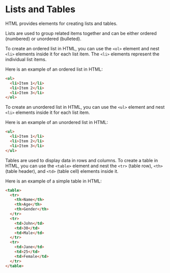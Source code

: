 # Lists and Tables

HTML provides elements for creating lists and tables.

Lists are used to group related items together and can be either ordered (numbered) or unordered (bulleted).

To create an ordered list in HTML, you can use the `<ol>` element and nest `<li>` elements inside it for each list item. The `<li>` elements represent the individual list items.

Here is an example of an ordered list in HTML:

```html
<ol>
  <li>Item 1</li>
  <li>Item 2</li>
  <li>Item 3</li>
</ol>
```

To create an unordered list in HTML, you can use the `<ul>` element and nest `<li>` elements inside it for each list item.

Here is an example of an unordered list in HTML:

```html
<ul>
  <li>Item 1</li>
  <li>Item 2</li>
  <li>Item 3</li>
</ul>
```

Tables are used to display data in rows and columns. To create a table in HTML, you can use the `<table>` element and nest the `<tr>` (table row), `<th>` (table header), and `<td>` (table cell) elements inside it.

Here is an example of a simple table in HTML:

```html
<table>
  <tr>
    <th>Name</th>
    <th>Age</th>
    <th>Gender</th>
  </tr>
  <tr>
    <td>John</td>
    <td>30</td>
    <td>Male</td>
  </tr>
  <tr>
    <td>Jane</td>
    <td>25</td>
    <td>Female</td>
  </tr>
</table>
```
